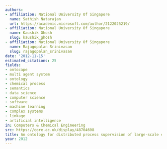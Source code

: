 ```yaml
---
authors:
- affiliation: National University Of Singapore
  name: Sathish Natarajan
  url: https://academic.microsoft.com/author/2122025219/
- affiliation: National University Of Singapore
  name: Kaushik Ghosh
  slug: kaushik_ghosh
- affiliation: National University Of Singapore
  name: Rajagopalan Srinivasan
  slug: rajagopalan_srinivasan
date: '2012-11-15'
estimated_citations: 25
fields:
- ontocape
- multi agent system
- ontology
- chemical process
- semantics
- data science
- computer science
- software
- machine learning
- complex systems
- linkage
- artificial intelligence
in: Computers & Chemical Engineering
src: https://core.ac.uk/display/48704608
title: An ontology for distributed process supervision of large-scale chemical plants
year: 2012
---
```

